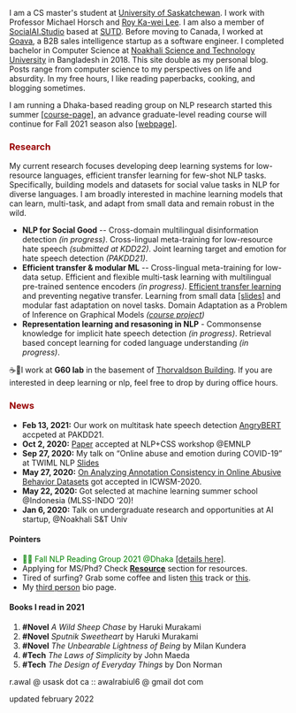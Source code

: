 I am a CS master's student at [University of Saskatchewan](https://www.usask.ca/). I work with Professor Michael Horsch and [Roy Ka-wei Lee](https://info.roylee.sg/home).
I am also a member of [SocialAI.Studio](https://www.socialai.studio/home) based at [SUTD](https://www.sutd.edu.sg/).
Before moving to Canada, I worked at [Goava](https://www.goava.com/sv/), a B2B sales intelligence startup as a software engineer. I completed bachelor in Computer Science at [Noakhali Science and Technology University](https://nstu.edu.bd/) in Bangladesh in 2018. This site double as my personal blog. Posts range from computer science to my perspectives on life and absurdity. In my free hours, I like reading paperbacks, cooking, and blogging sometimes.


I am running a Dhaka-based reading group on NLP research started this summer [[course-page]](https://nlp-reading-group-dhaka.github.io/), an advance graduate-level reading course will continue for Fall 2021 season also [[webpage]](https://docs.google.com/document/d/e/2PACX-1vSPhi_N9BqxTrla-4Zpgvtx2pZt-ZH5gAIUi5pBA8gR40oG5Nqc4GExxJvwpp-x7UQoTQy9DlhQLL_P/pub).



### <span style="color:#990000">Research </span>

My current research focuses developing deep learning systems for low-resource languages, efficient transfer learning for few-shot NLP tasks. Specifically, building models and datasets for social value tasks in NLP for diverse languages.
I am broadly interested in machine learning models that can learn, multi-task, and adapt from small data and remain robust in the wild.
- **NLP for Social Good** -- Cross-domain multilingual disinformation detection *(in progress)*. Cross-lingual meta-training for low-resource hate speech *(submitted at KDD22)*. Joint learning target and emotion for hate speech detection *(PAKDD21)*. 
- **Efficient transfer & modular ML** -- Cross-lingual meta-training for low-data setup. Efficient and flexible multi-task learning with multilingual pre-trained sentence encoders *(in progress)*. [Efficient transfer learning](https://drive.google.com/file/d/1C8dVzzGkKAJy06dUoESEQIqNJUFvkj5g/view?usp=sharing) and preventing negative transfer. Learning from small data [[slides]](https://drive.google.com/file/d/1PoBuimWzSOmUhJA03RiuiYIUWcWKxqjj/view?usp=sharing) and modular fast adaptation on novel tasks. Domain Adaptation as a Problem of Inference on Graphical Models *([course project](https://drive.google.com/file/d/177MYwtcqfmvXTID-PMFHsdoN9K6ZJtbu/view?usp=sharing))*
- **Representation learning and resasoning in NLP** - Commonsense knowledge for implicit hate speech detection *(in progress)*. Retrieval based concept learning for coded language understanding *(in progress)*.

☕🍕I work at **G60 lab** in the basement of [Thorvaldson Building](https://maps.usask.ca/?id=6c4f416580e9d24d564eb456e4599e85). If you are interested in deep learning or nlp, feel free to drop by during office hours. 


### <span style="color:#990000">News </span>
- **Feb 13, 2021:** Our work on multitask hate speech detection [AngryBERT](https://arxiv.org/abs/2103.11800v1) accpeted at PAKDD21.
- **Oct 2, 2020:**	[Paper](https://aclanthology.org/2020.nlpcss-1.5/) accepted at NLP+CSS workshop @EMNLP
- **Sep 27, 2020:**	My talk on “Online abuse and emotion during COVID-19” at TWIML NLP [Slides](https://docs.google.com/presentation/d/1CUzmmLaZVS3KSW2PJkxwosjDHBdZpWjwGKVKawzUn-s/edit#slide=id.g99e34f0497_0_8)
- **May 27, 2020:**	[On Analyzing Annotation Consistency in Online Abusive Behavior Datasets](https://sites.google.com/view/icwsm2020datachallenge) got accepted in ICWSM-2020.
- **May 22, 2020:**	Got selected at machine learning summer school @Indonesia (MLSS-INDO ‘20)!
- **Jan 6, 2020:**	Talk on undergraduate research and opportunities at AI startup, @Noakhali S&T Univ

#### Pointers
- <span style="color:#008000; font-size:1em; "> 🎉👋 Fall NLP Reading Group 2021 @Dhaka [[details here]](https://nlp-reading-group-dhaka.github.io/).  </span> <br>
- Applying for MS/Phd? Check **[Resource](\resources)** section for resources. <br>
- Tired of surfing? Grab some coffee and listen [this](https://soundcloud.com/rabiulawal/megh-thom-thom-kore-kapalika) track or [this](https://soundcloud.com/rabiulawal/q3rur1bvxwnm). <br>
- My [third person](/third_person_bio.txt)  bio page.

#### Books I read in 2021
1. **#Novel** _A Wild Sheep Chase_ by Haruki Murakami
2. **#Novel** _Sputnik Sweetheart_ by Haruki Murakami
3. **#Novel** _The Unbearable Lightness of Being_ by Milan Kundera
4. **#Tech** _The Laws of Simplicity_ by John Maeda
5. **#Tech** _The Design of Everyday Things_ by Don Norman


r.awal @ usask dot ca :: awalrabiul6 @ gmail dot com

updated february 2022